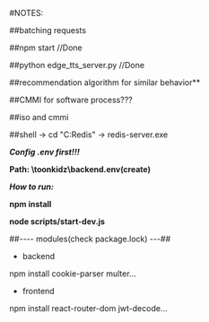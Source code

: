 #NOTES:

##batching requests


##npm start //Done


##python edge_tts_server.py //Done


##recommendation algorithm for similar behavior**


##CMMI for software process???


##iso and cmmi


##shell -> cd "C:Redis" -> redis-server.exe


***Config .env first!!!***


**Path: \toonkidz\backend\.env(create)**


***How to run:***

**npm install**

**node scripts/start-dev.js**


##---- modules(check package.lock) ---##


+ backend

  
npm install cookie-parser multer...

 
+ frontend

  
npm install react-router-dom jwt-decode...
